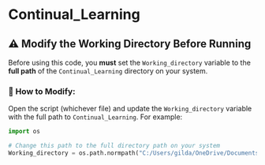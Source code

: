 # Continual_Learning

## ⚠️ Modify the Working Directory Before Running

Before using this code, you **must** set the `Working_directory` variable to the **full path** of the `Continual_Learning` directory on your system.

### 🔧 How to Modify:
Open the script (whichever file) and update the `Working_directory` variable with the full path to `Continual_Learning`. For example:

```python
import os

# Change this path to the full directory path on your system
Working_directory = os.path.normpath("C:/Users/gilda/OneDrive/Documents/_NYCU/MASTER_S_studies/Master's Thesis/LABORATORY/_Global_Pytorch/Continual_Learning")
